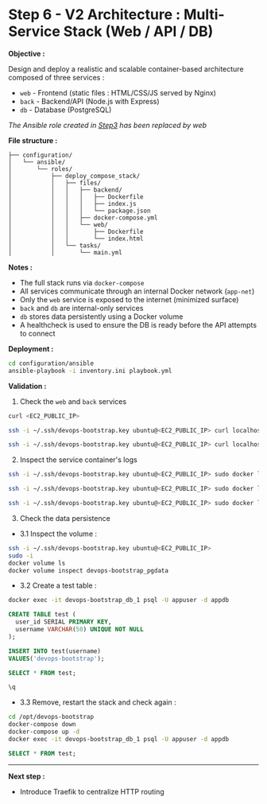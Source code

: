 # Step 6 - V2 Architecture : Multi-Service Stack (Web / API / DB)

**Objective :**

Design and deploy a realistic and scalable container-based architecture composed of three services :

- `web` - Frontend (static files : HTML/CSS/JS served by Nginx)
- `back` - Backend/API (Node.js with Express)
- `db` - Database (PostgreSQL)

*The Ansible role created in [Step3](03-niginx-deployment.md) has been replaced by web*

**File structure :**

```
├── configuration/
│   └── ansible/
│       └── roles/
│           ├── deploy_compose_stack/
│           │   ├── files/
│           │   │   ├── backend/
│           │   │   │   ├── Dockerfile
│           │   │   │   ├── index.js
│           │   │   │   └── package.json
│           │   │   ├── docker-compose.yml
│           │   │   └── web/
│           │   │       ├── Dockerfile
│           │   │       └── index.html
│           │   └── tasks/
│           │       └── main.yml
```

**Notes :**

- The full stack runs via `docker-compose`
- All services communicate through an internal Docker network (`app-net`)
- Only the `web` service is exposed to the internet (minimized surface)
- `back` and `db` are internal-only services
- `db` stores data persistently using a Docker volume
- A healthcheck is used to ensure the DB is ready before the API attempts to connect

**Deployment :**

```bash
cd configuration/ansible
ansible-playbook -i inventory.ini playbook.yml
```

**Validation :**

1. Check the `web` and `back` services

```bash
curl <EC2_PUBLIC_IP>

ssh -i ~/.ssh/devops-bootstrap.key ubuntu@<EC2_PUBLIC_IP> curl localhost:8080/hello

ssh -i ~/.ssh/devops-bootstrap.key ubuntu@<EC2_PUBLIC_IP> curl localhost:8080/health
```

2. Inspect the service container's logs

```bash
ssh -i ~/.ssh/devops-bootstrap.key ubuntu@<EC2_PUBLIC_IP> sudo docker logs devops-bootstrap_back_1

ssh -i ~/.ssh/devops-bootstrap.key ubuntu@<EC2_PUBLIC_IP> sudo docker logs devops-bootstrap_web_1

ssh -i ~/.ssh/devops-bootstrap.key ubuntu@<EC2_PUBLIC_IP> sudo docker logs devops-bootstrap_db_1
```

3. Check the data persistence

- 3.1 Inspect the volume :


```bash
ssh -i ~/.ssh/devops-bootstrap.key ubuntu@<EC2_PUBLIC_IP>
sudo -i
docker volume ls
docker volume inspect devops-bootstrap_pgdata
```

- 3.2 Create a test table :

```bash
docker exec -it devops-bootstrap_db_1 psql -U appuser -d appdb
```

```sql
CREATE TABLE test (
  user_id SERIAL PRIMARY KEY,
  username VARCHAR(50) UNIQUE NOT NULL
);

INSERT INTO test(username)
VALUES('devops-bootstrap');

SELECT * FROM test;

\q
```

- 3.3 Remove, restart the stack and check again :

```bash
cd /opt/devops-bootstrap
docker-compose down
docker-compose up -d
docker exec -it devops-bootstrap_db_1 psql -U appuser -d appdb
```

```sql
SELECT * FROM test;
```

***

**Next step :**

- Introduce Traefik to centralize HTTP routing